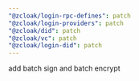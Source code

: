 ```yaml
---
"@zcloak/login-rpc-defines": patch
"@zcloak/login-providers": patch
"@zcloak/did": patch
"@zcloak/vc": patch
"@zcloak/login-did": patch
---
```


add batch sign and batch encrypt
